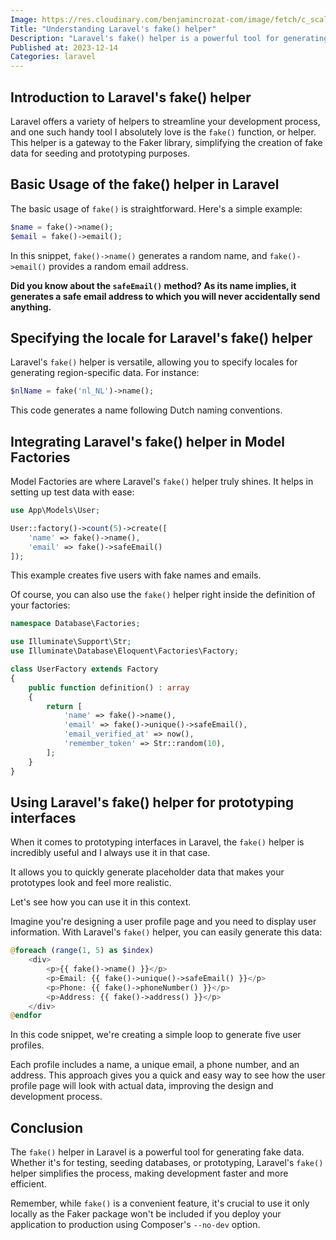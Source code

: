 ```yaml
---
Image: https://res.cloudinary.com/benjamincrozat-com/image/fetch/c_scale,f_webp,q_auto,w_1200/https://github.com/benjamincrozat/content/assets/3613731/91ab51a0-a8ee-4d54-97ca-e464d444a99e
Title: "Understanding Laravel's fake() helper"
Description: "Laravel's fake() helper is a powerful tool for generating fake data. Learn how to use it for seeding databases and prototyping."
Published at: 2023-12-14
Categories: laravel
---
```


## Introduction to Laravel's fake() helper

Laravel offers a variety of helpers to streamline your development process, and one such handy tool I absolutely love is the `fake()` function, or helper. This helper is a gateway to the Faker library, simplifying the creation of fake data for seeding and prototyping purposes.

## Basic Usage of the fake() helper in Laravel

The basic usage of `fake()` is straightforward. Here's a simple example:

```php
$name = fake()->name();
$email = fake()->email();
```

In this snippet, `fake()->name()` generates a random name, and `fake()->email()` provides a random email address.

**Did you know about the `safeEmail()` method? As its name implies, it generates a safe email address to which you will never accidentally send anything.**

## Specifying the locale for Laravel's fake() helper

Laravel's `fake()` helper is versatile, allowing you to specify locales for generating region-specific data. For instance:

```php
$nlName = fake('nl_NL')->name();
```

This code generates a name following Dutch naming conventions.

## Integrating Laravel's fake() helper in Model Factories

Model Factories are where Laravel's `fake()` helper truly shines. It helps in setting up test data with ease:

```php
use App\Models\User;

User::factory()->count(5)->create([
    'name' => fake()->name(),
    'email' => fake()->safeEmail()
]);
```

This example creates five users with fake names and emails.

Of course, you can also use the `fake()` helper right inside the definition of your factories:

```php
namespace Database\Factories;

use Illuminate\Support\Str;
use Illuminate\Database\Eloquent\Factories\Factory;

class UserFactory extends Factory
{
    public function definition() : array
    {
        return [
            'name' => fake()->name(),
            'email' => fake()->unique()->safeEmail(),
            'email_verified_at' => now(),
            'remember_token' => Str::random(10),
        ];
    }
}
```

## Using Laravel's fake() helper for prototyping interfaces

When it comes to prototyping interfaces in Laravel, the `fake()` helper is incredibly useful and I always use it in that case.

It allows you to quickly generate placeholder data that makes your prototypes look and feel more realistic.

Let's see how you can use it in this context.

Imagine you're designing a user profile page and you need to display user information. With Laravel's `fake()` helper, you can easily generate this data:

```php
@foreach (range(1, 5) as $index)
    <div>
        <p>{{ fake()->name() }}</p>
        <p>Email: {{ fake()->unique()->safeEmail() }}</p>
        <p>Phone: {{ fake()->phoneNumber() }}</p>
        <p>Address: {{ fake()->address() }}</p>
    </div>
@endfor
```

In this code snippet, we're creating a simple loop to generate five user profiles.

Each profile includes a name, a unique email, a phone number, and an address. This approach gives you a quick and easy way to see how the user profile page will look with actual data, improving the design and development process.

## Conclusion

The `fake()` helper in Laravel is a powerful tool for generating fake data. Whether it's for testing, seeding databases, or prototyping, Laravel's `fake()` helper simplifies the process, making development faster and more efficient.

Remember, while `fake()` is a convenient feature, it's crucial to use it only locally as the Faker package won't be included if you deploy your application to production using Composer's `--no-dev` option.
